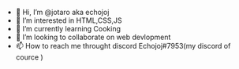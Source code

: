 - 👋 Hi, I’m @jotaro aka echojoj 
- 👀 I’m interested in HTML,CSS,JS
- 🌱 I’m currently learning Cooking
- 💞️ I’m looking to collaborate on web devlopment 
- 📫 How to reach me throught discord 
Echojoj#7953(my discord of cource )
